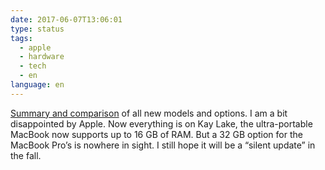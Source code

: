 ```yaml
---
date: 2017-06-07T13:06:01
type: status
tags:
  - apple
  - hardware
  - tech
  - en
language: en
---
```


[Summary and comparison](https://www.anandtech.com/show/11519/apple-updates-mac-laptops-pro-vanilla-air-all-get-new-cpus) of all new models and options. I am a bit disappointed by Apple. Now everything is on Kay Lake, the ultra-portable MacBook now supports up to 16 GB of RAM. But a 32 GB option for the MacBook Pro’s is nowhere in sight. I still hope it will be a “silent update” in the fall.
